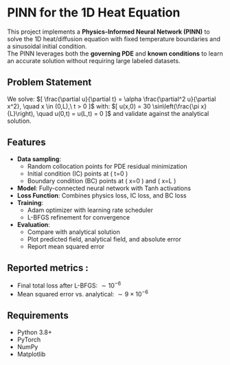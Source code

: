 # PINN for the 1D Heat Equation

This project implements a **Physics-Informed Neural Network (PINN)** to solve the 1D heat/diffusion equation with fixed temperature boundaries and a sinusoidal initial condition.  
The PINN leverages both the **governing PDE** and **known conditions** to learn an accurate solution without requiring large labeled datasets.

## Problem Statement
We solve:
$[
\frac{\partial u}{\partial t} = \alpha \frac{\partial^2 u}{\partial x^2}, \quad x \in (0,L),\ t > 0
]$
with:
$[
u(x,0) = 30 \sin\left(\frac{\pi x}{L}\right), \quad u(0,t) = u(L,t) = 0
]$
and validate against the analytical solution.

## Features
- **Data sampling**:
  - Random collocation points for PDE residual minimization
  - Initial condition (IC) points at \( t=0 \)
  - Boundary condition (BC) points at \( x=0 \) and \( x=L \)
- **Model**: Fully-connected neural network with Tanh activations
- **Loss Function**: Combines physics loss, IC loss, and BC loss
- **Training**:
  - Adam optimizer with learning rate scheduler
  - L-BFGS refinement for convergence
- **Evaluation**:
  - Compare with analytical solution
  - Plot predicted field, analytical field, and absolute error
  - Report mean squared error

## Reported metrics :
- Final total loss after L-BFGS: $\sim10^{-6}$
- Mean squared error vs. analytical: $\sim9\times10^{-6}$

## Requirements
- Python 3.8+
- PyTorch
- NumPy
- Matplotlib

